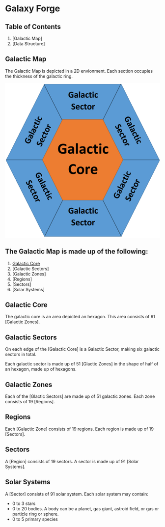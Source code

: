 # Galaxy Forge

## Table of Contents
1. [Galactic Map]
2. [Data Structure]

## Galactic Map

The Galactic Map is depicted in a 2D envionment. Each section occupies the thickness of the galactic ring.

![Image map](/galaxyMap.png)

## The Galactic Map is made up of the following:
1. [Galactic Core](#galactic-core)
2. [Galactic Sectors]
3. [Galactic Zones]
4. [Regions]
5. [Sectors]
6. [Solar Systems]

## Galactic Core

The galactic core is an area depicted an hexagon. This area consists of 91 [Galactic Zones].

## Galactic Sectors

On each edge of the [Galactic Core] is a Galactic Sector, making six galactic sectors in total. 

Each galactic sector is made up of 51 [Glactic Zones] in the shape of half of an hexagon, made up of hexagons.

## Galactic Zones

Each of the [Glactic Sectors] are made up of 51 galactic zones. Each zone consists of 19 [Regions].

## Regions

Each [Galactic Zone] consists of 19 regions. Each region is made up of 19 [Sectors].

## Sectors

A [Region] consists of 19 sectors. A sector is made up of 91 [Solar Systems].

## Solar Systems

A [Sector] consists of 91 solar system. Each solar system may contain:
* 0 to 3 stars
* 0 to 20 bodies. A body can be a planet, gas giant, astroid field, or gas or particle ring or sphere.
* 0 to 5 primary species

